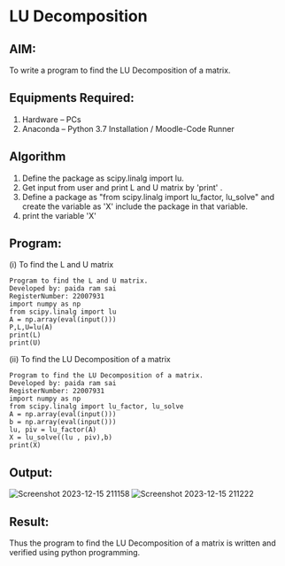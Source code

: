 # LU Decomposition 

## AIM:
To write a program to find the LU Decomposition of a matrix.

## Equipments Required:
1. Hardware – PCs
2. Anaconda – Python 3.7 Installation / Moodle-Code Runner

## Algorithm
1. Define the package as scipy.linalg import lu.
2. Get input from user and print L and U matrix by 'print' .
3. Define a package as "from scipy.linalg import lu_factor, lu_solve" and create the variable as 'X' include the package in that variable.
4. print the variable 'X'

## Program:
(i) To find the L and U matrix
```
Program to find the L and U matrix.
Developed by: paida ram sai
RegisterNumber: 22007931
import numpy as np
from scipy.linalg import lu
A = np.array(eval(input()))
P,L,U=lu(A)
print(L)
print(U)
```
(ii) To find the LU Decomposition of a matrix
```
Program to find the LU Decomposition of a matrix.
Developed by: paida ram sai
RegisterNumber: 22007931
import numpy as np
from scipy.linalg import lu_factor, lu_solve
A = np.array(eval(input()))
b = np.array(eval(input()))
lu, piv = lu_factor(A)
X = lu_solve((lu , piv),b)
print(X)
```

## Output:

![Screenshot 2023-12-15 211158](https://github.com/ramsai22/LU-Decomposition/assets/150319855/2f4ecdd7-c772-4ef7-bfa2-2aabf2a7e942)
![Screenshot 2023-12-15 211222](https://github.com/ramsai22/LU-Decomposition/assets/150319855/0dbdd811-d79e-41f6-9f8b-279313824a38)


## Result:
Thus the program to find the LU Decomposition of a matrix is written and verified using python programming.

